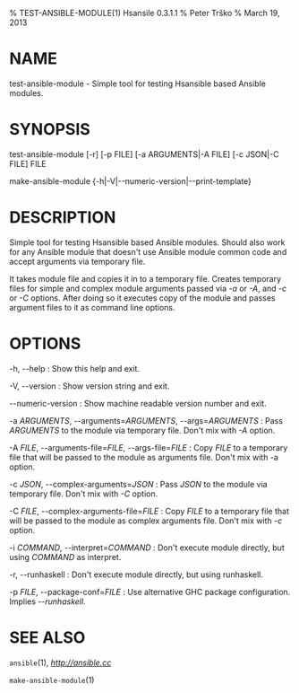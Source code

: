 % TEST-ANSIBLE-MODULE(1) Hsansile 0.3.1.1
% Peter Trško
% March 19, 2013

# NAME

test-ansible-module - Simple tool for testing Hsansible based Ansible modules.


# SYNOPSIS

test-ansible-module \[-r\] \[-p FILE\] \[-a ARGUMENTS|-A FILE]
\[-c JSON|-C FILE] FILE

make-ansible-module {-h|-V|--numeric-version|--print-template}


# DESCRIPTION

Simple tool for testing Hsansible based Ansible modules. Should also work for
any Ansible module that doesn't use Ansible module common code and accept
arguments via temporary file.

It takes module file and copies it in to a temporary file. Creates temporary
files for simple and complex module arguments passed via *-a* or *-A*, and *-c*
or *-C* options. After doing so it executes copy of the module and passes
argument files to it as command line options.


# OPTIONS

-h, \--help
:   Show this help and exit.

-V, \--version
:   Show version string and exit.

\--numeric-version
:   Show machine readable version number and exit.

-a *ARGUMENTS*, \--arguments=*ARGUMENTS*, \--args=*ARGUMENTS*
:   Pass *ARGUMENTS* to the module via temporary file. Don't mix with *-A*
    option.

-A *FILE*, \--arguments-file=*FILE*, \--args-file=*FILE*
:   Copy *FILE* to a temporary file that will be passed to the module as
    arguments file. Don't mix with -a option.

-c *JSON*, \--complex-arguments=*JSON*
:   Pass *JSON* to the module via temporary file. Don't mix with *-C* option.

-C *FILE*, \--complex-arguments-file=*FILE*
:   Copy *FILE* to a temporary file that will be passed to the module as
    complex arguments file. Don't mix with *-c* option.

-i *COMMAND*, \--interpret=*COMMAND*
:   Don't execute module directly, but using *COMMAND* as interpret.

-r, \--runhaskell
:   Don't execute module directly, but using runhaskell.

-p *FILE*, \--package-conf=*FILE*
:   Use alternative GHC package configuration. Implies *--runhaskell*.


# SEE ALSO

`ansible`(1), *http://ansible.cc*

`make-ansible-module`(1)
